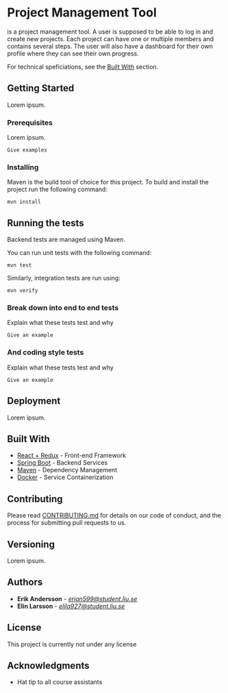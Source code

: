 # Project Management Tool

<Future Project Name> is a project management tool. A user is supposed to be able 
to log in and create new projects. Each project can have one or multiple members and 
contains several steps. The user will also have a dashboard for their own profile where 
they can see their own progress.

For technical speficiations, see the [Built With](#built-with) section.

## Getting Started

Lorem ipsum.

### Prerequisites

Lorem ipsum.

```
Give examples
```

### Installing

Maven is the build tool of choice for this project. To build and install the 
project run the following command:

```
mvn install
```

## Running the tests

Backend tests are managed using Maven.

You can run unit tests with the following command:

```
mvn test
```

Similarly, integration tests are run using:

```
mvn verify
```

### Break down into end to end tests

Explain what these tests test and why

```
Give an example
```

### And coding style tests

Explain what these tests test and why

```
Give an example
```

## Deployment

Lorem ipsum.

## Built With

* [React + Redux]() - Front-end Framework
* [Spring Boot]() - Backend Services
* [Maven](https://maven.apache.org/) - Dependency Management
* [Docker]() - Service Containerization

## Contributing

Please read [CONTRIBUTING.md]() for details on our code of conduct, and the process for submitting pull requests to us.

## Versioning

Lorem ipsum.

## Authors

* **Erik Andersson** - *erian599@student.liu.se*
* **Elin Larsson** - *elila927@student.liu.se*


## License

This project is currently not under any license

## Acknowledgments

* Hat tip to all course assistants
